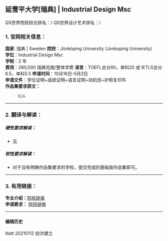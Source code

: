## 延雪平大学[瑞典] | Industrial Design Msc

QS世界院校综合排名：/
QS世界设计艺术排名：/



### 1. 官网相关信息：

**国家**: 瑞典 | Sweden
**院校**：Jönköping University (Jonkoping University)  
**学位**：Industrial Design Msc  
**学制**：2 年  
**费用**：280,000 瑞典克朗/整体学费
**语言**：TOEFL总分90，单科20    或     IETLS总分6.5，单科5.5
**申请时间**：10月16日-5月2日  
**申请文件**：学位证明+成绩证明+语言证明+动机信+护照复印件  
**作品集要求原文：**   

> N/A 

---


### 2. 翻译与解读：

##### 硬性要求解读：
- 无




##### 软性要求解读：
- 对于没有明确作品集要求的学校，提交完成的基础版作品集即可。


---


### 3. 有用链接：

**专业介绍：**[院校链接](https://ju.se/en/study-at-ju/our-programmes/master-programmes/industrial-design.html)  
**申请要求：** [院校链接](https://ju.se/en/study-at-ju/admissions/masters-admission-guide.html)  


---


#### 编辑历史

Natt 20210112 初次建立  
